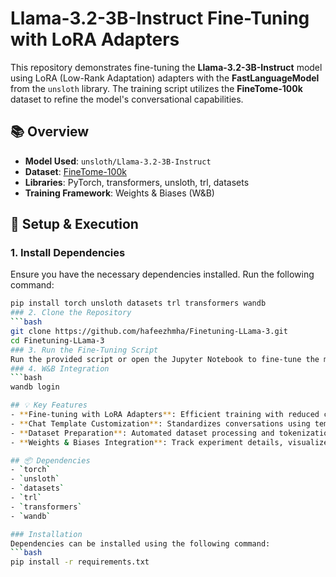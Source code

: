 # Llama-3.2-3B-Instruct Fine-Tuning with LoRA Adapters

This repository demonstrates fine-tuning the **Llama-3.2-3B-Instruct** model using LoRA (Low-Rank Adaptation) adapters with the **FastLanguageModel** from the `unsloth` library. The training script utilizes the **FineTome-100k** dataset to refine the model's conversational capabilities.

## 📚 Overview
- **Model Used**: `unsloth/Llama-3.2-3B-Instruct`
- **Dataset**: [FineTome-100k](https://huggingface.co/datasets/mlabonne/FineTome-100k)
- **Libraries**: PyTorch, transformers, unsloth, trl, datasets
- **Training Framework**: Weights & Biases (W&B)

## 🚀 Setup & Execution

### 1. Install Dependencies
Ensure you have the necessary dependencies installed. Run the following command:
```bash
pip install torch unsloth datasets trl transformers wandb
### 2. Clone the Repository
```bash
git clone https://github.com/hafeezhmha/Finetuning-LLama-3.git
cd Finetuning-LLama-3
### 3. Run the Fine-Tuning Script
Run the provided script or open the Jupyter Notebook to fine-tune the model.
### 4. W&B Integration
```bash
wandb login

## 💡 Key Features
- **Fine-tuning with LoRA Adapters**: Efficient training with reduced computational requirements using LoRA adapters.
- **Chat Template Customization**: Standardizes conversations using templates for consistent model training.
- **Dataset Preparation**: Automated dataset processing and tokenization.
- **Weights & Biases Integration**: Track experiment details, visualize metrics, and store model artifacts.

## 📦 Dependencies
- `torch`
- `unsloth`
- `datasets`
- `trl`
- `transformers`
- `wandb`

### Installation
Dependencies can be installed using the following command:
```bash
pip install -r requirements.txt

